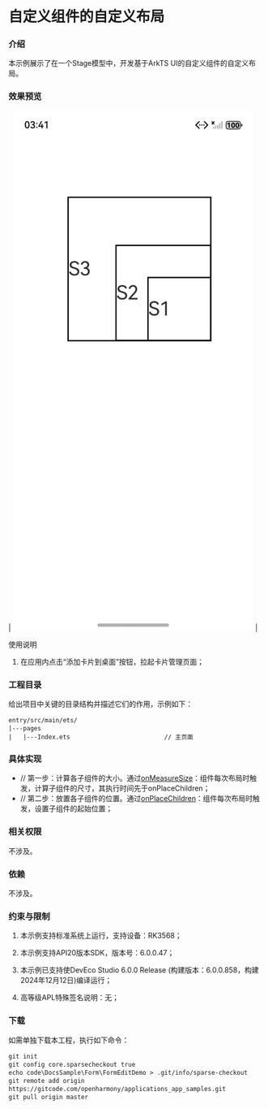 # 自定义组件的自定义布局

### 介绍

本示例展示了在一个Stage模型中，开发基于ArkTS UI的自定义组件的自定义布局。

### 效果预览

| ![image](screenshot/result.png) | 

使用说明

1. 在应用内点击“添加卡片到桌面”按钮，拉起卡片管理页面；

### 工程目录

给出项目中关键的目录结构并描述它们的作用，示例如下：

```
entry/src/main/ets/
|---pages
|   |---Index.ets                          // 主页面

```

### 具体实现

* // 第一步：计算各子组件的大小。通过[onMeasureSize](https://developer.huawei.com/consumer/cn/doc/harmonyos-references/ts-custom-component-layout#onmeasuresize10)：组件每次布局时触发，计算子组件的尺寸，其执行时间先于onPlaceChildren；
* // 第二步：放置各子组件的位置。通过[onPlaceChildren](https://developer.huawei.com/consumer/cn/doc/harmonyos-references/ts-custom-component-layout#onplacechildren10)：组件每次布局时触发，设置子组件的起始位置；


### 相关权限

不涉及。

### 依赖

不涉及。

### 约束与限制

1.  本示例支持标准系统上运行，支持设备：RK3568；

2. 本示例支持API20版本SDK，版本号：6.0.0.47；

3.  本示例已支持使DevEco Studio 6.0.0 Release (构建版本：6.0.0.858，构建 2024年12月12日)编译运行；

4. 高等级APL特殊签名说明：无；

### 下载

如需单独下载本工程，执行如下命令：

```
git init
git config core.sparsecheckout true
echo code\DocsSample\Form\FormEditDemo > .git/info/sparse-checkout
git remote add origin https://gitcode.com/openharmony/applications_app_samples.git
git pull origin master
```